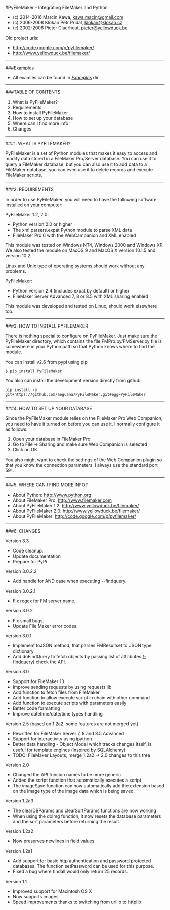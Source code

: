 #PyFileMaker - Integrating FileMaker and Python
* (c) 2014-2016 Marcin Kawa, kawa.macin@gmail.com
* (c) 2006-2008 Klokan Petr Pridal, klokan@klokan.cz
* (c) 2002-2006 Pieter Claerhout, pieter@yellowduck.be

Old project urls:

* http://code.google.com/p/pyfilemaker/
* http://www.yellowduck.be/filemaker/

-------------------------------------------------------------------------------
###Examples

- All examles can be found in *[Examples](https://github.com/aeguana/PyFileMaker/tree/master/Examples)* dir

-------------------------------------------------------------------------------

###TABLE OF CONTENTS

1. What is PyFileMaker?
2. Requirements
3. How to install PyFileMaker
4. How to set up your database
5. Where can I find more info
6. Changes

-------------------------------------------------------------------------------
###1. WHAT IS PYFILEMAKER?

PyFileMaker is a set of Python modules that makes it easy to access and modify
data stored in a FileMaker Pro/Server database. You can use it to query a FileMaker
database, but you can also use it to add data to a FileMaker database, you
can even use it to delete records and execute FileMaker scripts.

-------------------------------------------------------------------------------
###2. REQUIREMENTS

In order to use PyFileMaker, you will need to have the following software
installed on your computer:

PyFileMaker 1.2, 2.0:

- Python version 2.0 or higher
- The xml.parsers.expat Python module to parse XML data
- FileMaker Pro 6 with the WebCampanion and XML enabled 

This module was tested on Windows NT4, Windows 2000 and Windows XP. We also
tested the module on MacOS 9 and MacOS X version 10.1.5 and version 10.2.

Linux and Unix type of operating systems should work without any problems.

PyFileMaker:

- Python version 2.4 (includes expat by default) or higher
- FileMaker Server Advanced 7, 8 or 8.5 with XML sharing enabled

This module was developed and tested on Linux, should work elsewhere too.

-------------------------------------------------------------------------------
###3. HOW TO INSTALL PYFILEMAKER

There is nothing special to configure on PyFileMaker. Just make sure the
PyFileMaker directory, which contains the file FMPro.py/FMServer.py file is
somewhere in your Python path so that Python knows where to find the module.

You can install v2.6 from pypi using pip
```
$ pip install PyFileMaker
```
You also can install the development version directly from github
```
pip install -e git+https://github.com/aeguana/PyFileMaker.git#egg=PyFileMaker
```
-------------------------------------------------------------------------------
###4. HOW TO SET UP YOUR DATABASE

Since the PyFileMaker module relies on the FileMaker Pro Web Companion, you need
to have it turned on before you can use it. I normally configure it as follows:

   1. Open your database in FileMaker Pro
   2. Go to File -> Sharing and make sure Web Companion is selected
   3. Click on OK

You also might want to check the settings of the Web Companion plugin so that
you know the connection parameters. I always use the standard port 591.

-------------------------------------------------------------------------------
###5. WHERE CAN I FIND MORE INFO?

- About Python: http://www.python.org
- About FileMaker Pro: http://www.filemaker.com
- About PyFileMaker 1.2: http://www.yellowduck.be/filemaker/
- About PyFileMaker 2.0: http://www.yellowduck.be/filemaker/
- About PyFileMaker: http://code.google.com/p/pyfilemaker/

-------------------------------------------------------------------------------
###6. CHANGES

Version 3.3
 - Code cleanup.
 - Update documentation
 - Prepare for PyPi

Version 3.0.2.2
 - Add handle for AND case when executing --findquery.

Version 3.0.2.1
 - Fix regex for FM server name.

Version 3.0.2
 - Fix small bugs.
 - Update File Maker error codes.

Version 3.0.1
 - Implement toJSON method, that parses FMResultset to JSON type dictionary
 - Add doFindQuery to fetch objects by passing list of attributes [(-findquery)](https://fmhelp.filemaker.com/docs/13/en/fms13_cwp_xml.pdf#page=50) check the API.

Version 3.0

- Support for FileMaker 13
- Improve sending requests by using requests lib
- Add function to fetch files from FileMaker
- Add function to allow execute script in chain with other command
- Add function to execute scripts with parameters easily
- Better code formatting
- Improve datetime/date/time types handling

Version 2.5 (based on 1.2a2, some features are not merged yet)

- Rewritten for FileMaker Server 7, 8 and 8.5 Advanced
- Support for interactivity using ipython
- Better data handling - Object Model which tracks changes itself, is useful for template engines (inspired by SQLAlchemy) 
- TODO: FileMaker Layouts, merge 1.2a2 -> 2.0 changes to this tree

Version 2.0

- Changed the API funcion names to be more generic
- Added the script function that automatically executes a script
- The imageSave function can now automatically add the extension based on the
  image type of the image data which is being saved.

Version 1.2a3

- The clearDBParams and clearSortParams functions are now working
- When using the doImg function, it now resets the database parameters and
  the sort parameters before returning the result.

Version 1.2a2

- Now preserves newlines in field values

Version 1.2a1

- Add support for basic http authentication and password protected databases.
  The function setPassword can be used for this purpose.
- Fixed a bug where findall would only return 25 records.

Version 1.1

- Improved support for Macintosh OS X
- Now supports images
- Speed improvements thanks to switching from urllib to httplib
